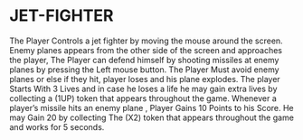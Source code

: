 JET-FIGHTER
===========

The Player Controls a jet fighter by moving the mouse around the screen. Enemy planes appears from the other side of the screen and approaches the player, The Player can defend himself by shooting missiles at enemy planes by pressing the Left mouse button. The Player Must avoid enemy planes or else if they hit, player loses and his plane explodes. The player Starts With 3 Lives and in case he loses a life he may gain extra lives by collecting a (1UP) token that appears throughout the game. Whenever a player’s missile hits an enemy plane , Player Gains 10 Points to his Score. He may Gain 20 by collecting The (X2) token that appears throughout the game and works for 5 seconds.
